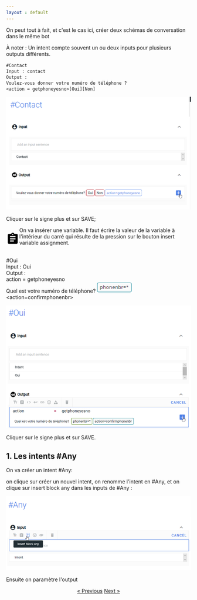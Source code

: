 ```yaml
---
layout : default
---
```


On peut tout à fait, et c'est le cas ici, créer deux schémas de conversation dans le même bot

À noter : Un intent compte souvent un ou deux inputs pour plusieurs outputs différents.

    #Contact
    Input : contact
    Output : 
    Voulez-vous donner votre numéro de téléphone ?
    <action = getphoneyesno>[Oui][Non]

![image](/assets/images/Contact-getphoneyesno.png)


Cliquer sur le signe plus et sur SAVE;


<div style="float:left" markdown="1">

 ![image](/assets/images/assignment.png) 
</div> On va insérer une variable. Il faut écrire la valeur de la variable à l'intérieur du carré qui résulte de la pression sur le bouton insert variable assignment.<br>


<br>#Oui<br>
Input : Oui<br>
Output :<br>
action = getphoneyesno <br>
Quel est votre numéro de téléphone? ![image](/assets/images/phonenbr.png)<br>
<action=confirmphonenbr>

![images](/assets/images/Oui-Contact.png)

Cliquer sur le signe plus et sur SAVE.


## 1. Les intents #Any

On va créer un intent #Any:

on clique sur créer un nouvel intent, on renomme l'intent en #Any, et on clique sur insert block any dans les inputs de #Any :

![images](assets/images/any-block-input.png)

Ensuite on paramètre l'output 












<div style = "text-align:center" markdown="1">
<a href="En-francais7.html" class="previous">&laquo; Previous</a>
<a href="En-francais9.html" class="next">Next &raquo;</a>
</div>

